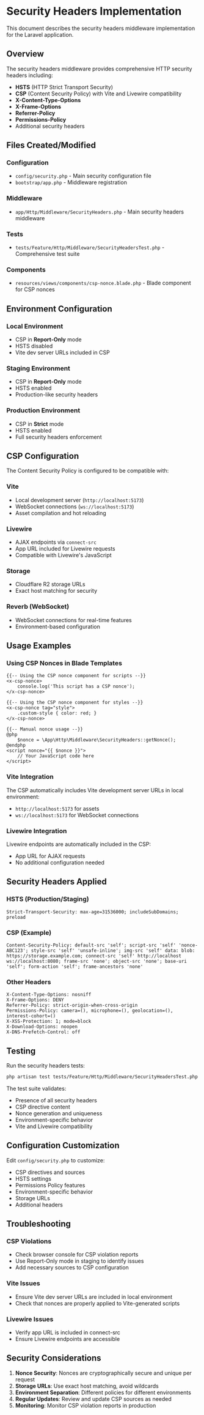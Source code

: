 # Security Headers Implementation

This document describes the security headers middleware implementation for the Laravel application.

## Overview

The security headers middleware provides comprehensive HTTP security headers including:
- **HSTS** (HTTP Strict Transport Security)
- **CSP** (Content Security Policy) with Vite and Livewire compatibility
- **X-Content-Type-Options**
- **X-Frame-Options**
- **Referrer-Policy**
- **Permissions-Policy**
- Additional security headers

## Files Created/Modified

### Configuration
- `config/security.php` - Main security configuration file
- `bootstrap/app.php` - Middleware registration

### Middleware
- `app/Http/Middleware/SecurityHeaders.php` - Main security headers middleware

### Tests
- `tests/Feature/Http/Middleware/SecurityHeadersTest.php` - Comprehensive test suite

### Components
- `resources/views/components/csp-nonce.blade.php` - Blade component for CSP nonces

## Environment Configuration

### Local Environment
- CSP in **Report-Only** mode
- HSTS disabled
- Vite dev server URLs included in CSP

### Staging Environment
- CSP in **Report-Only** mode
- HSTS enabled
- Production-like security headers

### Production Environment
- CSP in **Strict** mode
- HSTS enabled
- Full security headers enforcement

## CSP Configuration

The Content Security Policy is configured to be compatible with:

### Vite
- Local development server (`http://localhost:5173`)
- WebSocket connections (`ws://localhost:5173`)
- Asset compilation and hot reloading

### Livewire
- AJAX endpoints via `connect-src`
- App URL included for Livewire requests
- Compatible with Livewire's JavaScript

### Storage
- Cloudflare R2 storage URLs
- Exact host matching for security

### Reverb (WebSocket)
- WebSocket connections for real-time features
- Environment-based configuration

## Usage Examples

### Using CSP Nonces in Blade Templates

```blade
{{-- Using the CSP nonce component for scripts --}}
<x-csp-nonce>
    console.log('This script has a CSP nonce');
</x-csp-nonce>

{{-- Using the CSP nonce component for styles --}}
<x-csp-nonce tag="style">
    .custom-style { color: red; }
</x-csp-nonce>

{{-- Manual nonce usage --}}
@php
    $nonce = \App\Http\Middleware\SecurityHeaders::getNonce();
@endphp
<script nonce="{{ $nonce }}">
    // Your JavaScript code here
</script>
```

### Vite Integration

The CSP automatically includes Vite development server URLs in local environment:
- `http://localhost:5173` for assets
- `ws://localhost:5173` for WebSocket connections

### Livewire Integration

Livewire endpoints are automatically included in the CSP:
- App URL for AJAX requests
- No additional configuration needed

## Security Headers Applied

### HSTS (Production/Staging)
```
Strict-Transport-Security: max-age=31536000; includeSubDomains; preload
```

### CSP (Example)
```
Content-Security-Policy: default-src 'self'; script-src 'self' 'nonce-ABC123'; style-src 'self' 'unsafe-inline'; img-src 'self' data: blob: https://storage.example.com; connect-src 'self' http://localhost ws://localhost:8080; frame-src 'none'; object-src 'none'; base-uri 'self'; form-action 'self'; frame-ancestors 'none'
```

### Other Headers
```
X-Content-Type-Options: nosniff
X-Frame-Options: DENY
Referrer-Policy: strict-origin-when-cross-origin
Permissions-Policy: camera=(), microphone=(), geolocation=(), interest-cohort=()
X-XSS-Protection: 1; mode=block
X-Download-Options: noopen
X-DNS-Prefetch-Control: off
```

## Testing

Run the security headers tests:

```bash
php artisan test tests/Feature/Http/Middleware/SecurityHeadersTest.php
```

The test suite validates:
- Presence of all security headers
- CSP directive content
- Nonce generation and uniqueness
- Environment-specific behavior
- Vite and Livewire compatibility

## Configuration Customization

Edit `config/security.php` to customize:
- CSP directives and sources
- HSTS settings
- Permissions Policy features
- Environment-specific behavior
- Storage URLs
- Additional headers

## Troubleshooting

### CSP Violations
- Check browser console for CSP violation reports
- Use Report-Only mode in staging to identify issues
- Add necessary sources to CSP configuration

### Vite Issues
- Ensure Vite dev server URLs are included in local environment
- Check that nonces are properly applied to Vite-generated scripts

### Livewire Issues
- Verify app URL is included in connect-src
- Ensure Livewire endpoints are accessible

## Security Considerations

1. **Nonce Security**: Nonces are cryptographically secure and unique per request
2. **Storage URLs**: Use exact host matching, avoid wildcards
3. **Environment Separation**: Different policies for different environments
4. **Regular Updates**: Review and update CSP sources as needed
5. **Monitoring**: Monitor CSP violation reports in production

